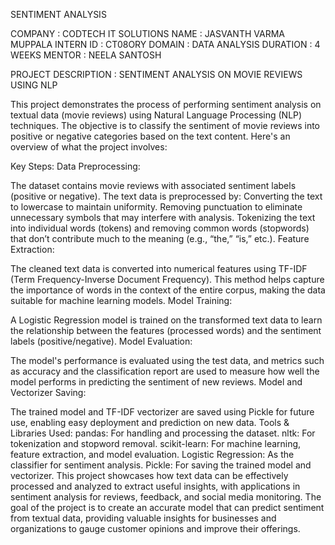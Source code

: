 SENTIMENT ANALYSIS

COMPANY : CODTECH IT SOLUTIONS 
NAME : JASVANTH VARMA MUPPALA 
INTERN ID : CT08ORY 
DOMAIN : DATA ANALYSIS 
DURATION : 4 WEEKS 
MENTOR : NEELA SANTOSH

PROJECT DESCRIPTION : SENTIMENT ANALYSIS ON MOVIE REVIEWS USING NLP

This project demonstrates the process of performing sentiment analysis on textual data (movie reviews) using Natural Language Processing (NLP) techniques. The objective is to classify the sentiment of movie reviews into positive or negative categories based on the text content. Here's an overview of what the project involves:

Key Steps:
Data Preprocessing:

The dataset contains movie reviews with associated sentiment labels (positive or negative).
The text data is preprocessed by:
Converting the text to lowercase to maintain uniformity.
Removing punctuation to eliminate unnecessary symbols that may interfere with analysis.
Tokenizing the text into individual words (tokens) and removing common words (stopwords) that don’t contribute much to the meaning (e.g., “the,” “is,” etc.).
Feature Extraction:

The cleaned text data is converted into numerical features using TF-IDF (Term Frequency-Inverse Document Frequency). This method helps capture the importance of words in the context of the entire corpus, making the data suitable for machine learning models.
Model Training:

A Logistic Regression model is trained on the transformed text data to learn the relationship between the features (processed words) and the sentiment labels (positive/negative).
Model Evaluation:

The model's performance is evaluated using the test data, and metrics such as accuracy and the classification report are used to measure how well the model performs in predicting the sentiment of new reviews.
Model and Vectorizer Saving:

The trained model and TF-IDF vectorizer are saved using Pickle for future use, enabling easy deployment and prediction on new data.
Tools & Libraries Used:
pandas: For handling and processing the dataset.
nltk: For tokenization and stopword removal.
scikit-learn: For machine learning, feature extraction, and model evaluation.
Logistic Regression: As the classifier for sentiment analysis.
Pickle: For saving the trained model and vectorizer.
This project showcases how text data can be effectively processed and analyzed to extract useful insights, with applications in sentiment analysis for reviews, feedback, and social media monitoring. The goal of the project is to create an accurate model that can predict sentiment from textual data, providing valuable insights for businesses and organizations to gauge customer opinions and improve their offerings.
